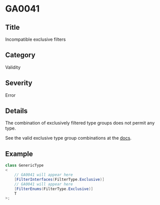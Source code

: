# GA0041

## Title
Incompatible exclusive filters

## Category
Validity

## Severity
Error

## Details
The combination of exclusively filtered type groups does not permit any type.

See the valid exclusive type group combinations at the [docs](../usage/type-group-filters.md#exclusive-combinations).

## Example
```csharp
class GenericType
<
    // GA0041 will appear here
    [FilterInterfaces(FilterType.Exclusive)]
    // GA0041 will appear here
    [FilterEnums(FilterType.Exclusive)]
    T
>;
```